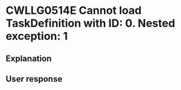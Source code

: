 # CWLLG0514E Cannot load TaskDefinition with ID: 0. Nested exception: 1

## Explanation

## User response